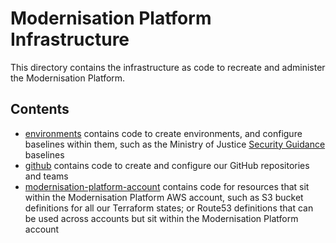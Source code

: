 # Modernisation Platform Infrastructure

This directory contains the infrastructure as code to recreate and administer the Modernisation Platform.

## Contents

- [environments](environments) contains code to create environments, and configure baselines within them, such as the Ministry of Justice [Security Guidance](https://ministryofjustice.github.io/security-guidance/baseline-aws-accounts/#baseline-for-amazon-web-services-accounts) baselines
- [github](github) contains code to create and configure our GitHub repositories and teams
- [modernisation-platform-account](modernisation-platform-account) contains code for resources that sit within the Modernisation Platform AWS account, such as S3 bucket definitions for all our Terraform states; or Route53 definitions that can be used across accounts but sit within the Modernisation Platform account
